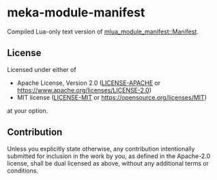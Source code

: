 # meka-module-manifest

Compiled Lua-only text version of [mlua_module_manifest::Manifest][manifest].

## License

Licensed under either of

- Apache License, Version 2.0 ([LICENSE-APACHE](../LICENSE-APACHE) or https://www.apache.org/licenses/LICENSE-2.0)
- MIT license ([LICENSE-MIT](../LICENSE-MIT) or https://opensource.org/licenses/MIT)

at your option.

## Contribution

Unless you explicitly state otherwise, any contribution intentionally
submitted for inclusion in the work by you, as defined in the Apache-2.0
license, shall be dual licensed as above, without any additional terms
or conditions.


[manifest]: https://git.sr.ht/~ioiojo/meka/tree/master/item/mlua-module-manifest
